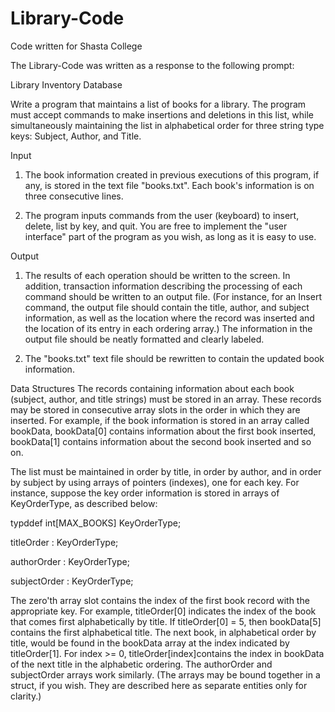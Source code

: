 # Library-Code
Code written for Shasta College


The Library-Code was written as a response to the following prompt:

 Library Inventory Database

Write a program that maintains a list of books for a library. The program must accept commands to make insertions and deletions in this list, while simultaneously maintaining the list in alphabetical order for three string type keys: Subject, Author, and Title.

Input
1. The book information created in previous executions of this program, if any, is stored in the text file "books.txt". Each book's information is on three consecutive lines.

2. The program inputs commands from the user (keyboard) to insert, delete, list by key, and quit. You are free to implement the "user interface" part of the program as you wish, as long as it is easy to use.

Output
1. The results of each operation should be written to the screen. In addition, transaction information describing the processing of each command should be written to an output file. (For instance, for an Insert command, the output file should contain the title, author, and subject information, as well as the location where the record was inserted and the location of its entry in each ordering array.) The information in the output file should be neatly formatted and clearly labeled.

2. The "books.txt" text file should be rewritten to contain the updated book information.

Data Structures
The records containing information about each book (subject, author, and title strings) must be stored in an array. These records may be stored in consecutive array slots in the order in which they are inserted. For example, if the book information is stored in an array called bookData, bookData[0] contains information about the first book inserted, bookData[1] contains information about the second book inserted and so on.

The list must be maintained in order by title, in order by author, and in order by subject by using arrays of pointers (indexes), one for each key. For instance, suppose the key order information is stored in arrays of KeyOrderType, as described below:

typddef int[MAX_BOOKS] KeyOrderType;

titleOrder : KeyOrderType;

authorOrder : KeyOrderType;

subjectOrder : KeyOrderType;

The zero'th array slot contains the index of the first book record with the appropriate key. For example, titleOrder[0] indicates the index of the book that comes first alphabetically by title. If titleOrder[0] = 5, then bookData[5] contains the first alphabetical title. The next book, in alphabetical order by title, would be found in the bookData array at the index indicated by titleOrder[1]. For index >= 0, titleOrder[index]contains the index in bookData of the next title in the alphabetic ordering. The authorOrder and subjectOrder arrays work similarly. (The arrays may be bound together in a struct, if you wish. They are described here as separate entities only for clarity.)

